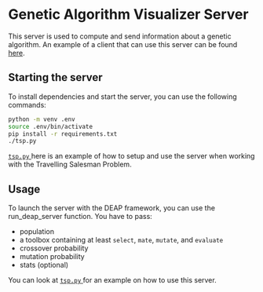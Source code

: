 # Genetic Algorithm Visualizer Server

This server is used to compute and send information about a genetic algorithm. 
An example of a client that can use this server can be found
[here](https://www.github.com/jamilettel/gav-server).

## Starting the server

To install dependencies and start the server, you can use the following commands:

```bash
python -m venv .env
source .env/bin/activate
pip install -r requirements.txt
./tsp.py

```

[`tsp.py` ](./tsp.py) here is an example of how to setup and use the server when working with the Travelling Salesman Problem.

## Usage

To launch the server with the DEAP framework, you can use the run_deap_server function. You have to pass:
- population
- a toolbox containing at least `select`, `mate`, `mutate`, and `evaluate`
- crossover probability
- mutation probability
- stats (optional)

You can look at [`tsp.py` ](./tsp.py) for an example on how to use this server.